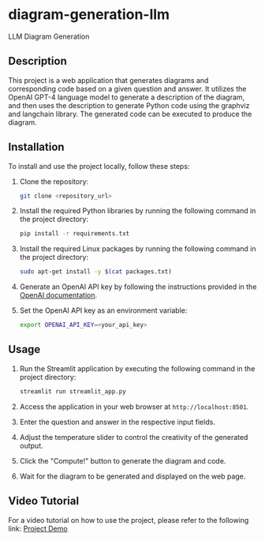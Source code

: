 # diagram-generation-llm
LLM Diagram Generation

## Description

This project is a web application that generates diagrams and corresponding code based on a given question and answer. It utilizes the OpenAI GPT-4 language model to generate a description of the diagram, and then uses the description to generate Python code using the graphviz and langchain library. The generated code can be executed to produce the diagram.

## Installation

To install and use the project locally, follow these steps:

1. Clone the repository:

   ```bash
   git clone <repository_url>
   ```

2. Install the required Python libraries by running the following command in the project directory:

   ```bash
   pip install -r requirements.txt
   ```

3. Install the required Linux packages by running the following command in the project directory:

   ```bash
   sudo apt-get install -y $(cat packages.txt)
   ```

4. Generate an OpenAI API key by following the instructions provided in the [OpenAI documentation](https://openai.com/docs/authentication/).

5. Set the OpenAI API key as an environment variable:

   ```bash
   export OPENAI_API_KEY=<your_api_key>
   ```

## Usage

1. Run the Streamlit application by executing the following command in the project directory:

   ```bash
   streamlit run streamlit_app.py
   ```

2. Access the application in your web browser at `http://localhost:8501`.

3. Enter the question and answer in the respective input fields.

4. Adjust the temperature slider to control the creativity of the generated output.

5. Click the "Compute!" button to generate the diagram and code.

6. Wait for the diagram to be generated and displayed on the web page.

## Video Tutorial

For a video tutorial on how to use the project, please refer to the following link: [Project Demo](https://www.youtube.com/watch?v=jvYLPBmxqFg)
